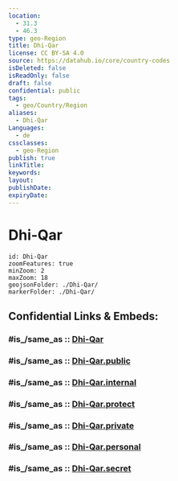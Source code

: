 ```yaml
---
location:
  - 31.3
  - 46.3
type: geo-Region
title: Dhi-Qar
license: CC BY-SA 4.0
source: https://datahub.io/core/country-codes
isDeleted: false
isReadOnly: false
draft: false
confidential: public
tags:
  - geo/Country/Region
aliases:
  - Dhi-Qar
Languages:
  - de
cssclasses:
  - geo-Region
publish: true
linkTitle:
keywords:
layout:
publishDate:
expiryDate:
---
```


# Dhi-Qar

```leaflet
id: Dhi-Qar
zoomFeatures: true 
minZoom: 2 
maxZoom: 18
geojsonFolder: ./Dhi-Qar/
markerFolder: ./Dhi-Qar/
```


## Confidential Links & Embeds: 

### #is_/same_as :: [Dhi-Qar](/_Standards/Earth/Continent/Asia/Asia~West/Iraq/Provinces~Iraq/Dhi-Qar.md) 

### #is_/same_as :: [Dhi-Qar.public](/_public/Earth/Continent/Asia/Asia~West/Iraq/Provinces~Iraq/Dhi-Qar.public.md) 

### #is_/same_as :: [Dhi-Qar.internal](/_internal/Earth/Continent/Asia/Asia~West/Iraq/Provinces~Iraq/Dhi-Qar.internal.md) 

### #is_/same_as :: [Dhi-Qar.protect](/_protect/Earth/Continent/Asia/Asia~West/Iraq/Provinces~Iraq/Dhi-Qar.protect.md) 

### #is_/same_as :: [Dhi-Qar.private](/_private/Earth/Continent/Asia/Asia~West/Iraq/Provinces~Iraq/Dhi-Qar.private.md) 

### #is_/same_as :: [Dhi-Qar.personal](/_personal/Earth/Continent/Asia/Asia~West/Iraq/Provinces~Iraq/Dhi-Qar.personal.md) 

### #is_/same_as :: [Dhi-Qar.secret](/_secret/Earth/Continent/Asia/Asia~West/Iraq/Provinces~Iraq/Dhi-Qar.secret.md)


